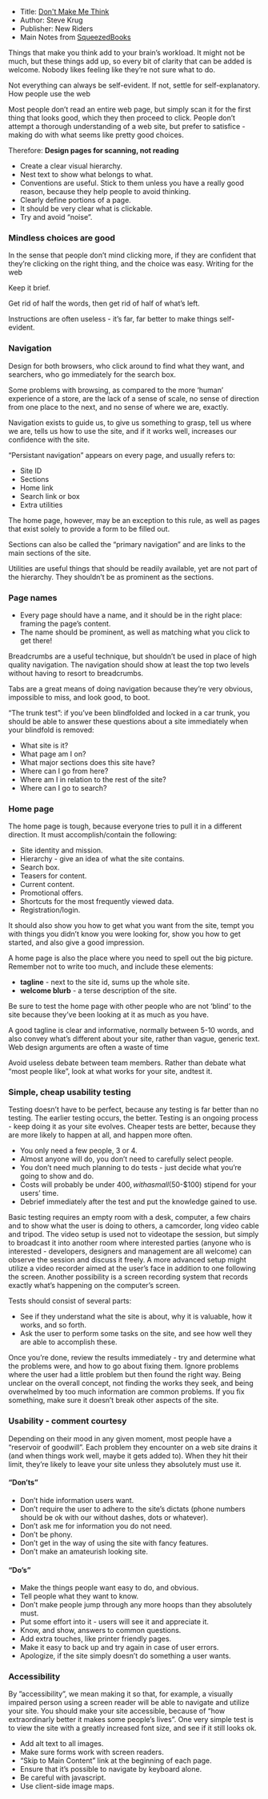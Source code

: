 * Title: [Don't Make Me Think](https://www.amazon.com/Dont-Make-Think-Revisited-Usability/dp/0321965515)
* Author: Steve Krug
* Publisher: New Riders
* Main Notes from [SqueezedBooks](http://www.squeezedbooks.com/articles/dont-make-me-think-a-common-sense-approach-to-web-usability-(2nd-edition)--summary.html)

Things that make you think add to your brain’s workload. It might not be much, but these things add up, so every bit of clarity that can be added is welcome. Nobody likes feeling like they’re not sure what to do.

Not everything can always be self-evident. If not, settle for self-explanatory.
How people use the web

Most people don’t read an entire web page, but simply scan it for the first thing that looks good, which they then proceed to click. People don’t attempt a thorough understanding of a web site, but prefer to satisfice - making do with what seems like pretty good choices.

Therefore:
**Design pages for scanning, not reading**

* Create a clear visual hierarchy.
* Nest text to show what belongs to what.
* Conventions are useful. Stick to them unless you have a really good reason, because they help people to avoid thinking.
* Clearly define portions of a page.
* It should be very clear what is clickable.
* Try and avoid “noise”.

### Mindless choices are good

In the sense that people don’t mind clicking more, if they are confident that they’re clicking on the right thing, and the choice was easy.
Writing for the web

Keep it brief.

Get rid of half the words, then get rid of half of what’s left.

Instructions are often useless - it’s far, far better to make things self-evident.

### Navigation

Design for both browsers, who click around to find what they want, and searchers, who go immediately for the search box.

Some problems with browsing, as compared to the more ‘human’ experience of a store, are the lack of a sense of scale, no sense of direction from one place to the next, and no sense of where we are, exactly.

Navigation exists to guide us, to give us something to grasp, tell us where we are, tells us how to use the site, and if it works well, increases our confidence with the site.

“Persistant navigation” appears on every page, and usually refers to:

* Site ID
* Sections
* Home link
* Search link or box
* Extra utilities

The home page, however, may be an exception to this rule, as well as pages that exist solely to provide a form to be filled out.

Sections can also be called the “primary navigation” and are links to the main sections of the site.

Utilities are useful things that should be readily available, yet are not part of the hierarchy. They shouldn’t be as prominent as the sections.

### Page names

* Every page should have a name, and it should be in the right place: framing the page’s content.
* The name should be prominent, as well as matching what you click to get there!

Breadcrumbs are a useful technique, but shouldn’t be used in place of high quality navigation. The navigation should show at least the top two levels without having to resort to breadcrumbs.

Tabs are a great means of doing navigation because they’re very obvious, impossible to miss, and look good, to boot.

“The trunk test”: if you’ve been blindfolded and locked in a car trunk, you should be able to answer these questions about a site immediately when your blindfold is removed:

* What site is it?
* What page am I on?
* What major sections does this site have?
* Where can I go from here?
* Where am I in relation to the rest of the site?
* Where can I go to search?

### Home page

The home page is tough, because everyone tries to pull it in a different direction. It must accomplish/contain the following:

* Site identity and mission.
* Hierarchy - give an idea of what the site contains.
* Search box.
* Teasers for content.
* Current content.
* Promotional offers.
* Shortcuts for the most frequently viewed data.
* Registration/login.

It should also show you how to get what you want from the site, tempt you with things you didn’t know you were looking for, show you how to get started, and also give a good impression.

A home page is also the place where you need to spell out the big picture. Remember not to write too much, and include these elements:

* **tagline** - next to the site id, sums up the whole site.
* **welcome blurb** - a terse description of the site.

Be sure to test the home page with other people who are not ‘blind’ to the site because they’ve been looking at it as much as you have.

A good tagline is clear and informative, normally between 5-10 words, and also convey what’s different about your site, rather than vague, generic text.
Web design arguments are often a waste of time

Avoid useless debate between team members. Rather than debate what “most people like”, look at what works for your site, andtest it.

### Simple, cheap usability testing

Testing doesn’t have to be perfect, because any testing is far better than no testing. The earlier testing occurs, the better. Testing is an ongoing process - keep doing it as your site evolves. Cheaper tests are better, because they are more likely to happen at all, and happen more often.

* You only need a few people, 3 or 4.
* Almost anyone will do, you don’t need to carefully select people.
* You don’t need much planning to do tests - just decide what you’re going to show and do.
* Costs will probably be under $400, with a small ($50-$100) stipend for your users’ time.
* Debrief immediately after the test and put the knowledge gained to use.

Basic testing requires an empty room with a desk, computer, a few chairs and to show what the user is doing to others, a camcorder, long video cable and tripod. The video setup is used not to videotape the session, but simply to broadcast it into another room where interested parties (anyone who is interested - developers, designers and management are all welcome) can observe the session and discuss it freely. A more advanced setup might utilize a video recorder aimed at the user’s face in addition to one following the screen. Another possibility is a screen recording system that records exactly what’s happening on the computer’s screen.

Tests should consist of several parts:

* See if they understand what the site is about, why it is valuable, how it works, and so forth.
* Ask the user to perform some tasks on the site, and see how well they are able to accomplish these.

Once you’re done, review the results immediately - try and determine what the problems were, and how to go about fixing them. Ignore problems where the user had a little problem but then found the right way. Being unclear on the overall concept, not finding the works they seek, and being overwhelmed by too much information are common problems. If you fix something, make sure it doesn’t break other aspects of the site.

### Usability - comment courtesy

Depending on their mood in any given moment, most people have a “reservoir of goodwill”. Each problem they encounter on a web site drains it (and when things work well, maybe it gets added to). When they hit their limit, they’re likely to leave your site unless they absolutely must use it.

#### “Don’ts”

* Don’t hide information users want.
* Don’t require the user to adhere to the site’s dictats (phone numbers should be ok with our without dashes, dots or whatever).
* Don’t ask me for information you do not need.
* Don’t be phony.
* Don’t get in the way of using the site with fancy features.
* Don’t make an amateurish looking site.

#### “Do’s”

* Make the things people want easy to do, and obvious.
* Tell people what they want to know.
* Don’t make people jump through any more hoops than they absolutely must.
* Put some effort into it - users will see it and appreciate it.
* Know, and show, answers to common questions.
* Add extra touches, like printer friendly pages.
* Make it easy to back up and try again in case of user errors.
* Apologize, if the site simply doesn’t do something a user wants.

### Accessibility

By ”accessibility”, we mean making it so that, for example, a visually impaired person using a screen reader will be able to navigate and utilize your site. You should make your site accessible, because of “how extraordinarly better it makes some people’s lives”. One very simple test is to view the site with a greatly increased font size, and see if it still looks ok.

* Add alt text to all images.
* Make sure forms work with screen readers.
* “Skip to Main Content” link at the beginning of each page.
* Ensure that it’s possible to navigate by keyboard alone.
* Be careful with javascript.
* Use client-side image maps.
